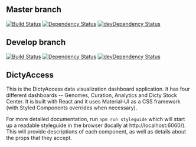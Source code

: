 ## Master branch

[![Build Status](https://travis-ci.org/dictybase-playground/dictyaccess.svg?branch=master)](https://travis-ci.org/dictybase-playground/dictyaccess)
[![Dependency Status](https://david-dm.org/dictybase-playground/dictyaccess/master.svg?style=flat-square)](https://david-dm.org/dictybase-playground/dictyaccess/master)
[![devDependency Status](https://david-dm.org/dictybase-playground/dictyaccess/master/dev-status.svg?style=flat-square)](https://david-dm.org/dictybase-playground/dictyaccess/master?type=dev)

## Develop branch

[![Build Status](https://travis-ci.org/dictybase-playground/dictyaccess.svg?branch=develop)](https://travis-ci.org/dictybase-playground/dictyaccess)
[![Dependency Status](https://david-dm.org/dictybase-playground/dictyaccess/develop.svg?style=flat-square)](https://david-dm.org/dictybase-playground/dictyaccess/develop)
[![devDependency Status](https://david-dm.org/dictybase-playground/dictyaccess/develop/dev-status.svg?style=flat-square)](https://david-dm.org/dictybase-playground/dictyaccess/develop?type=dev)

## DictyAccess

This is the DictyAccess data visualization dashboard application. It has four different dashboards -- Genomes, Curation, Analytics and Dicty Stock Center. It is built with React and it uses Material-UI as a CSS framework (with Styled Components overrides when necessary).

For more detailed documentation, run `npm run styleguide` which will start up a readable styleguide in the browser (locally at http://localhost:6060/). This will provide descriptions of each component, as well as details about the props that they accept.
